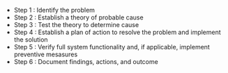 - Step 1 : Identify the problem
- Step 2 : Establish a theory of probable cause
- Step 3 : Test the theory to determine cause
- Step 4 : Establish a plan of action to resolve the problem and implement the solution
- Step 5 : Verify full system functionality and, if applicable, implement preventive mesasures
- Step 6 : Document findings, actions, and outcome
